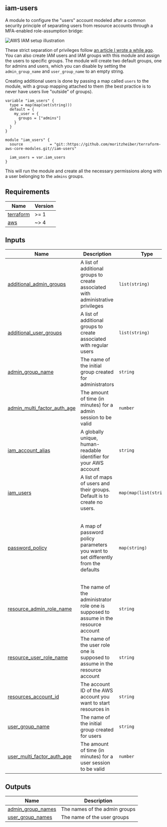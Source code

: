 
## iam-users

A module to configure the "users" account modeled after a common security principle of separating users from resource accounts through a MFA-enabled role-assumption bridge:

![AWS IAM setup illustration](https://raw.githubusercontent.com/moritzheiber/terraform-aws-core-modules/main/files/aws_iam_setup.png)

These strict separation of privileges follow [an article I wrote a while ago](https://www.thoughtworks.com/insights/blog/using-aws-security-first-class-citizen).
You can also create IAM users and IAM groups with this module and assign the users to specific groups. The module will create two default groups, one for admins and users, which you can disable by setting the `admin_group_name` and `user_group_name` to an empty string.

Creating additional users is done by passing a map called `users` to the module, with a group mapping attached to them (the best practice is to never have users live "outside" of groups).

```hcl
variable "iam_users" {
  type = map(map(set(string)))
  default = {
    my_user = {
      groups = ["admins"]
    }
  }
}

module "iam_users" {
  source            = "git::https://github.com/moritzheiber/terraform-aws-core-modules.git//iam-users"

  iam_users = var.iam_users
}
```

This will run the module and create all the necessary permissions along with a user belonging to the `admins` groups.

## Requirements

| Name | Version |
|------|---------|
| <a name="requirement_terraform"></a> [terraform](#requirement\_terraform) | >= 1 |
| <a name="requirement_aws"></a> [aws](#requirement\_aws) | ~> 4 |

## Inputs

| Name | Description | Type | Default | Required |
|------|-------------|------|---------|:--------:|
| <a name="input_additional_admin_groups"></a> [additional\_admin\_groups](#input\_additional\_admin\_groups) | A list of additional groups to create associated with administrative privileges | `list(string)` | `[]` | no |
| <a name="input_additional_user_groups"></a> [additional\_user\_groups](#input\_additional\_user\_groups) | A list of additional groups to create associated with regular users | `list(string)` | `[]` | no |
| <a name="input_admin_group_name"></a> [admin\_group\_name](#input\_admin\_group\_name) | The name of the initial group created for administrators | `string` | `"admins"` | no |
| <a name="input_admin_multi_factor_auth_age"></a> [admin\_multi\_factor\_auth\_age](#input\_admin\_multi\_factor\_auth\_age) | The amount of time (in minutes) for a admin session to be valid | `number` | `60` | no |
| <a name="input_iam_account_alias"></a> [iam\_account\_alias](#input\_iam\_account\_alias) | A globally unique, human-readable identifier for your AWS account | `string` | `null` | no |
| <a name="input_iam_users"></a> [iam\_users](#input\_iam\_users) | A list of maps of users and their groups. Default is to create no users. | `map(map(list(string)))` | `{}` | no |
| <a name="input_password_policy"></a> [password\_policy](#input\_password\_policy) | A map of password policy parameters you want to set differently from the defaults | `map(string)` | <pre>{<br>  "max_password_age": "90",<br>  "minimum_password_length": "32",<br>  "password_reuse_prevention": "5",<br>  "require_lowercase_chars": "true",<br>  "require_numbers": "true",<br>  "require_symbols": "true",<br>  "require_uppercase_chars": "true"<br>}</pre> | no |
| <a name="input_resource_admin_role_name"></a> [resource\_admin\_role\_name](#input\_resource\_admin\_role\_name) | The name of the administrator role one is supposed to assume in the resource account | `string` | `"resource-admin"` | no |
| <a name="input_resource_user_role_name"></a> [resource\_user\_role\_name](#input\_resource\_user\_role\_name) | The name of the user role one is supposed to assume in the resource account | `string` | `"resource-user"` | no |
| <a name="input_resources_account_id"></a> [resources\_account\_id](#input\_resources\_account\_id) | The account ID of the AWS account you want to start resources in | `string` | `""` | no |
| <a name="input_user_group_name"></a> [user\_group\_name](#input\_user\_group\_name) | The name of the initial group created for users | `string` | `"users"` | no |
| <a name="input_user_multi_factor_auth_age"></a> [user\_multi\_factor\_auth\_age](#input\_user\_multi\_factor\_auth\_age) | The amount of time (in minutes) for a user session to be valid | `number` | `240` | no |

## Outputs

| Name | Description |
|------|-------------|
| <a name="output_admin_group_names"></a> [admin\_group\_names](#output\_admin\_group\_names) | The names of the admin groups |
| <a name="output_user_group_names"></a> [user\_group\_names](#output\_user\_group\_names) | The name of the user groups |